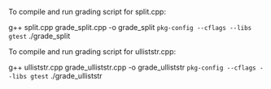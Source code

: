 To compile and run grading script for split.cpp:

g++ split.cpp grade_split.cpp -o grade_split `pkg-config --cflags --libs gtest`
./grade_split


To compile and run grading script for ulliststr.cpp:

g++ ulliststr.cpp grade_ulliststr.cpp -o grade_ulliststr `pkg-config --cflags --libs gtest`
./grade_ulliststr